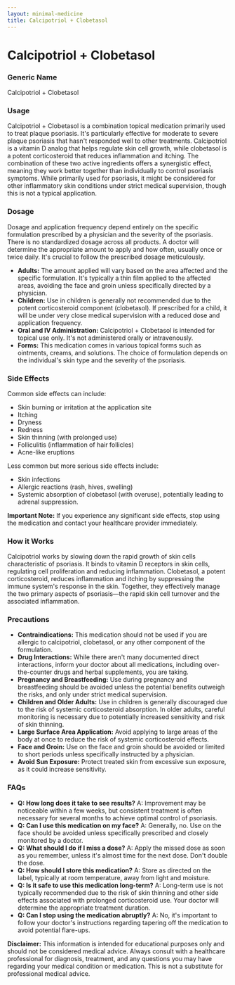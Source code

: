 ```yaml
---
layout: minimal-medicine
title: Calcipotriol + Clobetasol
---
```


# Calcipotriol + Clobetasol
### Generic Name
Calcipotriol + Clobetasol

### Usage
Calcipotriol + Clobetasol is a combination topical medication primarily used to treat plaque psoriasis.  It's particularly effective for moderate to severe plaque psoriasis that hasn't responded well to other treatments.  Calcipotriol is a vitamin D analog that helps regulate skin cell growth, while clobetasol is a potent corticosteroid that reduces inflammation and itching.  The combination of these two active ingredients offers a synergistic effect, meaning they work better together than individually to control psoriasis symptoms.  While primarily used for psoriasis, it might be considered for other inflammatory skin conditions under strict medical supervision, though this is not a typical application.

### Dosage
Dosage and application frequency depend entirely on the specific formulation prescribed by a physician and the severity of the psoriasis.  There is no standardized dosage across all products.  A doctor will determine the appropriate amount to apply and how often, usually once or twice daily.  It's crucial to follow the prescribed dosage meticulously.  

* **Adults:** The amount applied will vary based on the area affected and the specific formulation.  It's typically a thin film applied to the affected areas, avoiding the face and groin unless specifically directed by a physician.
* **Children:** Use in children is generally not recommended due to the potent corticosteroid component (clobetasol).  If prescribed for a child, it will be under very close medical supervision with a reduced dose and application frequency.
* **Oral and IV Administration:**  Calcipotriol + Clobetasol is intended for topical use only. It's not administered orally or intravenously.  
* **Forms:** This medication comes in various topical forms such as ointments, creams, and solutions.  The choice of formulation depends on the individual's skin type and the severity of the psoriasis.

### Side Effects
Common side effects can include:

* Skin burning or irritation at the application site
* Itching
* Dryness
* Redness
* Skin thinning (with prolonged use)
* Folliculitis (inflammation of hair follicles)
* Acne-like eruptions

Less common but more serious side effects include:

* Skin infections
* Allergic reactions (rash, hives, swelling)
* Systemic absorption of clobetasol (with overuse), potentially leading to adrenal suppression.


**Important Note:** If you experience any significant side effects, stop using the medication and contact your healthcare provider immediately.


### How it Works
Calcipotriol works by slowing down the rapid growth of skin cells characteristic of psoriasis.  It binds to vitamin D receptors in skin cells, regulating cell proliferation and reducing inflammation. Clobetasol, a potent corticosteroid, reduces inflammation and itching by suppressing the immune system's response in the skin.  Together, they effectively manage the two primary aspects of psoriasis—the rapid skin cell turnover and the associated inflammation.


### Precautions
* **Contraindications:**  This medication should not be used if you are allergic to calcipotriol, clobetasol, or any other component of the formulation.
* **Drug Interactions:**  While there aren't many documented direct interactions, inform your doctor about all medications, including over-the-counter drugs and herbal supplements, you are taking.
* **Pregnancy and Breastfeeding:**  Use during pregnancy and breastfeeding should be avoided unless the potential benefits outweigh the risks, and only under strict medical supervision.
* **Children and Older Adults:** Use in children is generally discouraged due to the risk of systemic corticosteroid absorption.  In older adults, careful monitoring is necessary due to potentially increased sensitivity and risk of skin thinning.
* **Large Surface Area Application:** Avoid applying to large areas of the body at once to reduce the risk of systemic corticosteroid effects.
* **Face and Groin:** Use on the face and groin should be avoided or limited to short periods unless specifically instructed by a physician.
* **Avoid Sun Exposure:**  Protect treated skin from excessive sun exposure, as it could increase sensitivity.



### FAQs
* **Q: How long does it take to see results?**  A: Improvement may be noticeable within a few weeks, but consistent treatment is often necessary for several months to achieve optimal control of psoriasis.
* **Q: Can I use this medication on my face?** A:  Generally, no.  Use on the face should be avoided unless specifically prescribed and closely monitored by a doctor.
* **Q: What should I do if I miss a dose?** A: Apply the missed dose as soon as you remember, unless it's almost time for the next dose.  Don't double the dose.
* **Q: How should I store this medication?** A: Store as directed on the label, typically at room temperature, away from light and moisture.
* **Q: Is it safe to use this medication long-term?** A: Long-term use is not typically recommended due to the risk of skin thinning and other side effects associated with prolonged corticosteroid use.  Your doctor will determine the appropriate treatment duration.
* **Q: Can I stop using the medication abruptly?** A:  No, it's important to follow your doctor's instructions regarding tapering off the medication to avoid potential flare-ups.


**Disclaimer:** This information is intended for educational purposes only and should not be considered medical advice. Always consult with a healthcare professional for diagnosis, treatment, and any questions you may have regarding your medical condition or medication.  This is not a substitute for professional medical advice.
